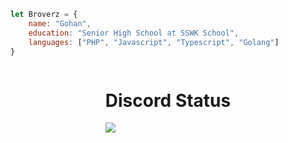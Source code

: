 ```js
let Broverz = {
    name: "Gohan",
    education: "Senior High School at SSWK School",
    languages: ["PHP", "Javascript", "Typescript", "Golang"]
}
```
<div style="display: flex; justify-content: center;">
<div>
    <h1 align="center">Discord Status</h1>
    <img src="https://discord-readme-badge.vercel.app/api?id=810310312904884475" align="center">
</div>
</div>
